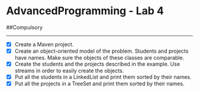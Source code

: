# AdvancedProgramming - Lab 4

##Compulsory

-----------------

-[X] Create a Maven project.
-[X] Create an object-oriented model of the problem. Students and projects have names. Make sure the objects of these classes are comparable.
-[X] Create the students and the projects described in the example. Use streams in order to easily create the objects.
-[X] Put all the students in a LinkedList and print them sorted by their names.
-[X] Put all the projects in a TreeSet and print them sorted by their names.
